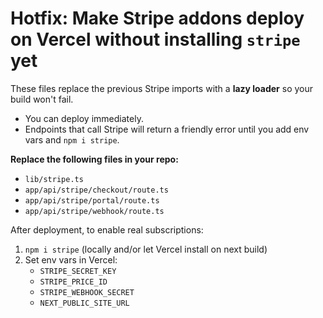 # Hotfix: Make Stripe addons deploy on Vercel without installing `stripe` yet

These files replace the previous Stripe imports with a **lazy loader** so your build won't fail.
- You can deploy immediately.
- Endpoints that call Stripe will return a friendly error until you add env vars and `npm i stripe`.

**Replace the following files in your repo:**
- `lib/stripe.ts`
- `app/api/stripe/checkout/route.ts`
- `app/api/stripe/portal/route.ts`
- `app/api/stripe/webhook/route.ts`

After deployment, to enable real subscriptions:
1. `npm i stripe` (locally and/or let Vercel install on next build)
2. Set env vars in Vercel:
   - `STRIPE_SECRET_KEY`
   - `STRIPE_PRICE_ID`
   - `STRIPE_WEBHOOK_SECRET`
   - `NEXT_PUBLIC_SITE_URL`
